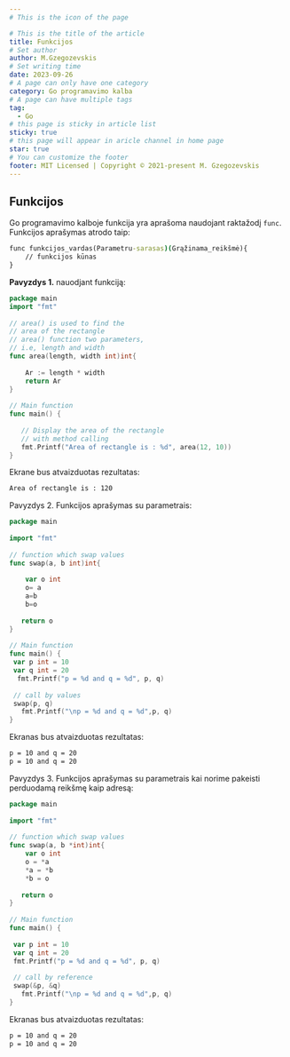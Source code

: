 ```yaml
---
# This is the icon of the page

# This is the title of the article
title: Funkcijos
# Set author
author: M.Gzegozevskis
# Set writing time
date: 2023-09-26
# A page can only have one category
category: Go programavimo kalba
# A page can have multiple tags
tag:
  - Go
# this page is sticky in article list
sticky: true
# this page will appear in aricle channel in home page
star: true
# You can customize the footer
footer: MIT Licensed | Copyright © 2021-present M. Gzegozevskis
---
```


## Funkcijos

Go programavimo kalboje funkcija yra aprašoma naudojant raktažodį `func`. Funkcijos aprašymas atrodo taip: 
```cmd
func funkcijos_vardas(Parametru-sarasas)(Grąžinama_reikšmė){
    // funkcijos kūnas
}
```
**Pavyzdys 1.** nauodjant funkciją:
```go
package main
import "fmt"
 
// area() is used to find the
// area of the rectangle
// area() function two parameters,
// i.e, length and width
func area(length, width int)int{
     
    Ar := length * width
    return Ar
}
 
// Main function
func main() {
   
   // Display the area of the rectangle
   // with method calling
   fmt.Printf("Area of rectangle is : %d", area(12, 10))
}
```
Ekrane bus atvaizduotas rezultatas:
```cmd
Area of rectangle is : 120
```
Pavyzdys 2. Funkcijos aprašymas su parametrais:
```go
package main
  
import "fmt"
  
// function which swap values
func swap(a, b int)int{
 
    var o int
    o= a
    a=b
    b=o
    
   return o
}
  
// Main function
func main() {
 var p int = 10
 var q int = 20
  fmt.Printf("p = %d and q = %d", p, q)
  
 // call by values
 swap(p, q)
   fmt.Printf("\np = %d and q = %d",p, q)
}
```
Ekranas bus atvaizduotas rezultatas:
```cmd
p = 10 and q = 20
p = 10 and q = 20
```
Pavyzdys 3. Funkcijos aprašymas su parametrais kai norime pakeisti perduodamą reikšmę kaip adresą:
```go
package main
  
import "fmt"
  
// function which swap values
func swap(a, b *int)int{
    var o int
    o = *a
    *a = *b
    *b = o
     
   return o
}
  
// Main function
func main() {
 
 var p int = 10
 var q int = 20
 fmt.Printf("p = %d and q = %d", p, q)
  
 // call by reference
 swap(&p, &q)
   fmt.Printf("\np = %d and q = %d",p, q)
}
```
Ekranas bus atvaizduotas rezultatas:
```cmd
p = 10 and q = 20
p = 10 and q = 20
```
